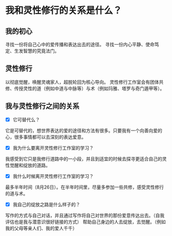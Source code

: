 # 我和灵性修行的关系是什么？

## 我的初心
寻找一份将自己心中的爱传播和表达出去的途径。
寻找一份内心平静、使命笃定、生发智慧的究竟法门。

## 灵性修行
以彻底觉醒，唤醒灵魂家人，超脱轮回为核心导向。
灵性修行工作室会有团体共修、传授灵性的道（例如中道与中脉等）与术（例如玛雅、塔罗与奇门遁甲等）。

## 我与灵性修行之间的关系
- [x] 它可替代么？

它是可替代的，想世界表达的爱的途径和方法有很多。只要我有一个向善向爱的心，很多事情都可以去深刻的表达爱意。
- [x] 我为什么要离开灵性修行工作室的学习？

我感受到它只是我修行道路中的一小段，并且到适宜的时候去探寻更适合自己的灵性觉醒和绽放的道路。
- [x] 我什么时候离开灵性修行工作室的学习？

最多半年时间（8月26日）。在半年时间里，尽量多参加一些共修，感受灵性修行的道与术。
- [x] 我自己的绽放之路是什么样子的？

写作的方式与自己对话，并且通过写作将自己对世界的那份爱意传达出去。（自我评估也是我与潜意识很好链接的方式）
帮助自己身边的人去绽放，去觉醒。（例如我的父母等亲人们、我的爱人千千）
